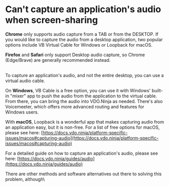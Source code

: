 # Can't capture an application's audio when screen-sharing

**Chrome** only supports audio capture from a TAB or from the DESKTOP. If you would like to capture the audio from a desktop application, two popular options include VB Virtual Cable for Windows or Loopback for macOS.

**Firefox** and **Safari** only support Desktop audio capture, so Chrome (Edge/Brave) are generally recommended instead.

\
To capture an application's audio, and not the entire desktop, you can use a virtual audio cable.

On **Windows**, VB Cable is a free option, you can use it with Windows' built-in "mixer" app to push the audio from the application to the virtual cable. From there, you can bring the audio into VDO.Ninja as needed. There's also Voicemeeter, which offers more advanced routing and features for Windows users.

With **macOS**, Loopback is a wonderful app that makes capturing audio from an application easy, but it is non-free. For a list of free options for macOS, please see here: [https://docs.vdo.ninja/platform-specific-issues/macos#capturing-audio](https://docs.vdo.ninja/platform-specific-issues/macos#capturing-audio)



For a detailed guide on how to capture an application's audio, please see here: [https://docs.vdo.ninja/guides/audio](https://docs.vdo.ninja/guides/audio)

There are other methods and software alternatives out there to solving this problem, although\




